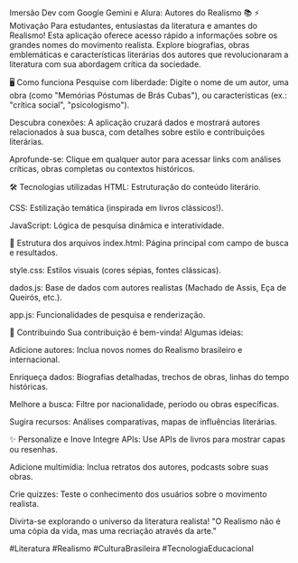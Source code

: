Imersão Dev com Google Gemini e Alura: Autores do Realismo 📚
⚡ Motivação
Para estudantes, entusiastas da literatura e amantes do Realismo! Esta aplicação oferece acesso rápido a informações sobre os grandes nomes do movimento realista. Explore biografias, obras emblemáticas e características literárias dos autores que revolucionaram a literatura com sua abordagem crítica da sociedade.

🖥️ Como funciona
Pesquise com liberdade: Digite o nome de um autor, uma obra (como "Memórias Póstumas de Brás Cubas"), ou características (ex.: "crítica social", "psicologismo").

Descubra conexões: A aplicação cruzará dados e mostrará autores relacionados à sua busca, com detalhes sobre estilo e contribuições literárias.

Aprofunde-se: Clique em qualquer autor para acessar links com análises críticas, obras completas ou contextos históricos.

🛠️ Tecnologias utilizadas
HTML: Estruturação do conteúdo literário.

CSS: Estilização temática (inspirada em livros clássicos!).

JavaScript: Lógica de pesquisa dinâmica e interatividade.

📂 Estrutura dos arquivos
index.html: Página principal com campo de busca e resultados.

style.css: Estilos visuais (cores sépias, fontes clássicas).

dados.js: Base de dados com autores realistas (Machado de Assis, Eça de Queirós, etc.).

app.js: Funcionalidades de pesquisa e renderização.

🤝 Contribuindo
Sua contribuição é bem-vinda! Algumas ideias:

Adicione autores: Inclua novos nomes do Realismo brasileiro e internacional.

Enriqueça dados: Biografias detalhadas, trechos de obras, linhas do tempo históricas.

Melhore a busca: Filtre por nacionalidade, período ou obras específicas.

Sugira recursos: Análises comparativas, mapas de influências literárias.

✨ Personalize e Inove
Integre APIs: Use APIs de livros para mostrar capas ou resenhas.

Adicione multimídia: Inclua retratos dos autores, podcasts sobre suas obras.

Crie quizzes: Teste o conhecimento dos usuários sobre o movimento realista.

Divirta-se explorando o universo da literatura realista!
"O Realismo não é uma cópia da vida, mas uma recriação através da arte."

#Literatura #Realismo #CulturaBrasileira #TecnologiaEducacional
